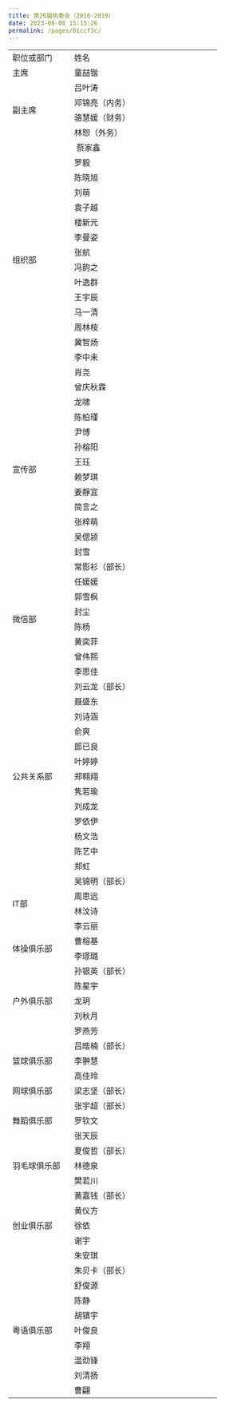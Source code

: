 ```yaml
---
title: 第26届执委会（2018-2019）
date: 2023-08-08 15:15:26
permalink: /pages/01ccf3c/
---
```


 
<table width="393">
<tbody>
<tr>
<td width="108">职位或部门</td>
<td width="278">姓名</td>
</tr>
<tr>
<td width="108">主席</td>
<td width="278">童喆锴</td>
</tr>
<tr>
<td rowspan="4" width="108">副主席</td>
<td width="278">吕叶涛</td>
</tr>
<tr>
<td width="278">邓锦亮（内务）</td>
</tr>
<tr>
<td width="278">骆慧媛（财务）</td>
</tr>
<tr>
<td width="278">林恕（外务）</td>
</tr>
<tr>
<td rowspan="16" width="108">组织部</td>
<td width="278">&nbsp;蔡家鑫</td>
</tr>
<tr>
<td>罗毅</td>
</tr>
<tr>
<td>陈晓旭</td>
</tr>
<tr>
<td>刘萌</td>
</tr>
<tr>
<td>袁子越</td>
</tr>
<tr>
<td>楼新元</td>
</tr>
<tr>
<td>李曼姿</td>
</tr>
<tr>
<td>张航</td>
</tr>
<tr>
<td>冯韵之</td>
</tr>
<tr>
<td>叶逸群</td>
</tr>
<tr>
<td>王宇辰</td>
</tr>
<tr>
<td>马一清</td>
</tr>
<tr>
<td>周林桉</td>
</tr>
<tr>
<td>冀智炀</td>
</tr>
<tr>
<td>李中未</td>
</tr>
<tr>
<td>肖尧</td>
</tr>
<tr>
<td rowspan="12">宣传部</td>
<td>曾庆秋霖</td>
</tr>
<tr>
<td>龙啸</td>
</tr>
<tr>
<td>陈柏瑾</td>
</tr>
<tr>
<td>尹博</td>
</tr>
<tr>
<td>孙榕阳</td>
</tr>
<tr>
<td>王珏</td>
</tr>
<tr>
<td>赖梦琪</td>
</tr>
<tr>
<td>姜靜宜</td>
</tr>
<tr>
<td>简言之</td>
</tr>
<tr>
<td>张梓萌</td>
</tr>
<tr>
<td>吴偲颍</td>
</tr>
<tr>
<td>封雪</td>
</tr>
<tr>
<td rowspan="8">微信部</td>
<td>常影衫（部长）</td>
</tr>
<tr>
<td>任媛媛</td>
</tr>
<tr>
<td>郭雪枫</td>
</tr>
<tr>
<td>封尘</td>
</tr>
<tr>
<td>陈杨</td>
</tr>
<tr>
<td>黄奕菲</td>
</tr>
<tr>
<td>曾伟熙</td>
</tr>
<tr>
<td>李思佳</td>
</tr>
<tr>
<td rowspan="13">公共关系部</td>
<td>刘云龙（部长）</td>
</tr>
<tr>
<td>聂盛东</td>
</tr>
<tr>
<td>刘诗涵</td>
</tr>
<tr>
<td>俞爽</td>
</tr>
<tr>
<td>郎已良</td>
</tr>
<tr>
<td>叶婷婷</td>
</tr>
<tr>
<td>郑翱翔</td>
</tr>
<tr>
<td>隽若瑜</td>
</tr>
<tr>
<td>刘成龙</td>
</tr>
<tr>
<td>罗依伊</td>
</tr>
<tr>
<td>杨文浩</td>
</tr>
<tr>
<td>陈艺中</td>
</tr>
<tr>
<td>郑虹</td>
</tr>
<tr>
<td rowspan="4">IT部</td>
<td>吴锦明（部长）</td>
</tr>
<tr>
<td>周思远</td>
</tr>
<tr>
<td>林汶诗</td>
</tr>
<tr>
<td>李云丽</td>
</tr>
<tr>
<td rowspan="2">体操俱乐部</td>
<td>曹榕基</td>
</tr>
<tr>
<td>李璟璐</td>
</tr>
<tr>
<td rowspan="5">户外俱乐部</td>
<td>孙银英（部长）</td>
</tr>
<tr>
<td>陈星宇</td>
</tr>
<tr>
<td>龙玥</td>
</tr>
<tr>
<td>刘秋月</td>
</tr>
<tr>
<td>罗燕芳</td>
</tr>
<tr>
<td rowspan="3">篮球俱乐部</td>
<td>吕晧楠（部长）</td>
</tr>
<tr>
<td>李翀慧</td>
</tr>
<tr>
<td>高佳玲</td>
</tr>
<tr>
<td>网球俱乐部</td>
<td>梁志坚（部长）</td>
</tr>
<tr>
<td rowspan="3">舞蹈俱乐部</td>
<td>张宇超（部长）</td>
</tr>
<tr>
<td>罗钦文</td>
</tr>
<tr>
<td>张天辰</td>
</tr>
<tr>
<td rowspan="3">羽毛球俱乐部</td>
<td>夏俊哲（部长）</td>
</tr>
<tr>
<td>林德泉</td>
</tr>
<tr>
<td>樊若川</td>
</tr>
<tr>
<td rowspan="5">创业俱乐部</td>
<td>黄嘉钱（部长）</td>
</tr>
<tr>
<td>黄仪方</td>
</tr>
<tr>
<td>徐依</td>
</tr>
<tr>
<td>谢宇</td>
</tr>
<tr>
<td>朱安琪</td>
</tr>
<tr>
<td rowspan="9">粤语俱乐部</td>
<td>朱贝卡（部长）</td>
</tr>
<tr>
<td>舒俊源</td>
</tr>
<tr>
<td>陈静</td>
</tr>
<tr>
<td>胡镇宇</td>
</tr>
<tr>
<td>叶俊良</td>
</tr>
<tr>
<td>李翔</td>
</tr>
<tr>
<td>温劲锋</td>
</tr>
<tr>
<td>刘清扬</td>
</tr>
<tr>
<td>曹翩</td>
</tr>
</tbody>
</table>
 